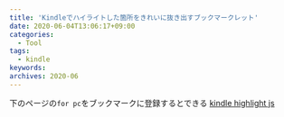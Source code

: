 ```yaml
---
title: 'Kindleでハイライトした箇所をきれいに抜き出すブックマークレット'
date: 2020-06-04T13:06:17+09:00
categories:
  - Tool
tags:
  - kindle
keywords:
archives: 2020-06
---
```


下のページの`for pc`をブックマークに登録するとできる
[kindle highlight js](https://hilotter.github.io/kindle_highlight_js/)
